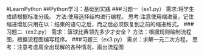 #LearnPython
##Python学习：基础到实践
###习题一（ex1.py）
需求:将学生成绩根据标准分级。
方法:使用选择结构进行编程。
思考:注意使用缩进量，记住缩进增加只用在以：结束的语句之后，而之后必须恢复到之前的缩进格式。
###习题二（ex2.py）
需求：篮球比赛领先多少才安全？
方法：根据规则绘制流程图，根据流程图编写程序。
###习题三（ex3.py）
需求：求解一元二次方程。
思考：注意考虑周全出现解的各种情况，画出流程图
